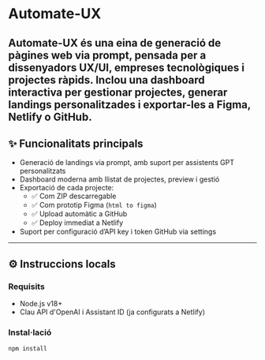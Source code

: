 # Automate-UX
**Automate-UX** és una eina de generació de pàgines web via prompt, pensada per a dissenyadors UX/UI, empreses tecnològiques i projectes ràpids. Inclou una dashboard interactiva per gestionar projectes, generar landings personalitzades i exportar-les a Figma, Netlify o GitHub.
---

## ✨ Funcionalitats principals

- Generació de landings via prompt, amb suport per assistents GPT personalitzats
- Dashboard moderna amb llistat de projectes, preview i gestió
- Exportació de cada projecte:
  - ✅ Com ZIP descarregable
  - ✅ Com prototip Figma (`html to figma`)
  - ✅ Upload automàtic a GitHub
  - ✅ Deploy immediat a Netlify
- Suport per configuració d’API key i token GitHub via settings

---

## ⚙️ Instruccions locals

### Requisits

- Node.js v18+
- Clau API d'OpenAI i Assistant ID (ja configurats a Netlify)

### Instal·lació

```bash
npm install
